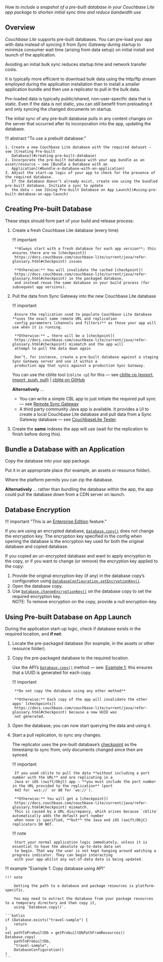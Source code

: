 _How to include a snapshot of a pre-built database in your Couchbase Lite app package to shorten initial sync time and
reduce bandwidth use_

## Overview

_Couchbase Lite_ supports pre-built databases. You can pre-load your app with data instead of syncing it from _Sync
Gateway_ during startup to minimize consumer wait time (arising from data setup) on initial install and launch of the
application.

Avoiding an initial bulk sync reduces startup time and network transfer costs.

It is typically more efficient to download bulk data using the http/ftp stream employed during the application
installation than to install a smaller application bundle and then use a replicator to pull in the bulk data.

Pre-loaded data is typically public/shared, non-user-specific data that is static. Even if the data is not static, you
can still benefit from preloading it and only syncing the changed documents on startup.

The initial sync of any pre-built database pulls in any content changes on the server that occurred after its
incorporation into the app, updating the database.

!!! abstract "To use a prebuilt database:"

    1. Create a new Couchbase Lite database with the required dataset — see [Creating Pre-built
       Database](#creating-pre-built-database)
    2. Incorporate the pre-built database with your app bundle as an asset/resource — see [Bundle a Database with an
       Application](#bundle-a-database-with-an-application)
    3. Adjust the start-up logic of your app to check for the presence of the required database.  
       If the database doesn’t already exist, create one using the bundled pre-built database. Initiate a sync to update
       the data — see [Using Pre-built Database on App Launch](#using-pre-built-database-on-app-launch)

## Creating Pre-built Database

These steps should form part of your build and release process:

1. Create a fresh Couchbase Lite database (every time)

    !!! important

        **Always start with a fresh database for each app version**; this ensures there are no [checkpoint](
        https://docs.couchbase.com/couchbase-lite/current/java/refer-glossary.html#checkpoint) issues

        **Otherwise:** You will invalidate the cached [checkpoint](
        https://docs.couchbase.com/couchbase-lite/current/java/refer-glossary.html#checkpoint) in the packaged database,
        and instead reuse the same database in your build process (for subsequent app versions).

2. Pull the data from Sync Gateway into the new Couchbase Lite database

    !!! important

        Ensure the replication used to populate Couchbase Lite database **uses the exact same remote URL and replication
        config parameters (channels and filters)** as those your app will use when it is running.
        
        **Otherwise:** … there will be a [checkpoint](
        https://docs.couchbase.com/couchbase-lite/current/java/refer-glossary.html#checkpoint) mismatch and the app will
        attempt to pull the data down again
        
        Don’t, for instance, create a pre-built database against a staging Sync Gateway server and use it within a
        production app that syncs against a production Sync Gateway.

    You can use the cblite tool (`cblite cp`) for this — see [cblite cp (export, import, push, pull)](
    https://github.com/couchbaselabs/couchbase-mobile-tools/blob/master/Documentation.md#cp-aka-export-import-push-pull)
    | [cblite on GitHub](https://github.com/couchbaselabs/couchbase-mobile-tools/blob/master/README.cblite.md)

    **Alternatively** …

    * You can write a simple CBL app to just initiate the required pull sync — see [Remote Sync Gateway](
      remote-sync-gateway.md)
    * A third party community Java app is available. It provides a UI to create a local Couchbase Lite database and pull
      data from a Sync Gateway database — see [CouchbaseLite Tester](https://github.com/Infosys/CouchbaseLiteTester).

3. Create the **same** indexes the app will use (wait for the replication to finish before doing this).

## Bundle a Database with an Application

Copy the database into your app package.

Put it in an appropriate place (for example, an assets or resource folder).

Where the platform permits you can zip the database.

**Alternatively** … rather than bundling the database within the app, the app could pull the database down from a CDN
server on launch.

## Database Encryption

!!! important "This is an [Enterprise Edition](https://www.couchbase.com/products/editions/mobile/) feature."

If you are using an encrypted database, [`Database.copy()`](
/api/couchbase-lite-ee/kotbase/-database/-companion/copy.html) does not change the encryption key. The encryption key
specified in the config when opening the database is the encryption key used for both the original database and copied
database.

If you copied an un-encrypted database and want to apply encryption to the copy, or if you want to change (or remove)
the encryption key applied to the copy:

1. Provide the original encryption-key (if any) in the database copy’s configuration using
   [`DatabaseConfiguration.setEncryptionKey()`](/api/couchbase-lite-ee/kotbase/set-encryption-key.html).
2. Open the database copy.
3. Use [`Database.changeEncryptionKey()`](/api/couchbase-lite-ee/kotbase/change-encryption-key.html) on the database
   copy to set the required encryption key.  
   NOTE: To remove encryption on the copy, provide a null encryption-key.

## Using Pre-built Database on App Launch

During the application start-up logic, check if database exists in the required location, and **if not**:

1. Locate the pre-packaged database (for example, in the assets or other resource folder).
2. Copy the pre-packaged database to the required location.

    Use the API’s [`Database.copy()`](/api/couchbase-lite-ee/kotbase/-database/-companion/copy.html) method — see:
    [Example 1](#example-1); this ensures that a UUID is generated for each copy.

    !!! important
    
        **Do not copy the database using any other method**
    
        **Otherwise:** Each copy of the app will invalidate the other apps' [checkpoints](
        https://docs.couchbase.com/couchbase-lite/current/java/refer-glossary.html#checkpoint) because a new UUID was
        not generated.

3. Open the database; you can now start querying the data and using it.
4. Start a pull replication, to sync any changes.

    The replicator uses the pre-built database’s [checkpoint](
    https://docs.couchbase.com/couchbase-lite/current/java/refer-glossary.html#checkpoint) as the timestamp to sync
    from; only documents changed since then are synced.

    !!! important

        If you used cblite to pull the data **without including a port number with the URL** and are replicating in a
        Java or iOS (swift/ObjC) app — **you must include the port number in the URL provided to the replication** (port
        443 for `wss://` or 80 for `ws://`).

        **Otherwise:** You will get a [checkpoint](
        https://docs.couchbase.com/couchbase-lite/current/java/refer-glossary.html#checkpoint) mismatch.  
        This is caused by a URL discrepancy, which arises because `cblite` automatically adds the default port number
        when none is specified, **but** the Java and iOS (swift/ObjC) replicators DO NOT.

    !!! note

        Start your normal application logic immediately, unless it is essential to have the absolute up-to-date data set
        to begin. That way the user is not kept hanging around watching a progress indicator. They can begin interacting
        with your app whilst any out-of-data data is being updated.

!!! example "<span id='example-1'>Example 1. Copy database using API</span>"

    !!! note

        Getting the path to a database and package resources is platform-specific.

        You may need to extract the database from your package resources to a temporary directory and then copy it,
        using `Database.copy()`.

    ```kotlin
    if (Database.exists("travel-sample") {
        return
    }
    val pathToPrebuiltDb = getPrebuiltDbPathFromResources()
    Database.copy(
        pathToPrebuiltDb,
        "travel-sample",
        DatabaseConfiguration()
    )
    ```
